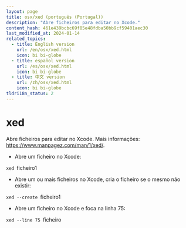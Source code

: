 ```yaml
---
layout: page
title: osx/xed (português (Portugal))
description: "Abre ficheiros para editar no Xcode."
content_hash: 461e439bcbc69f85e48fdba50bb9cf59401aec30
last_modified_at: 2024-01-14
related_topics:
  - title: English version
    url: /en/osx/xed.html
    icon: bi bi-globe
  - title: español version
    url: /es/osx/xed.html
    icon: bi bi-globe
  - title: 中文 version
    url: /zh/osx/xed.html
    icon: bi bi-globe
tldri18n_status: 2
---
```

# xed

Abre ficheiros para editar no Xcode.
Mais informações: <https://www.manpagez.com/man/1/xed/>.

- Abre um ficheiro no Xcode:

`xed `<span class="tldr-var badge badge-pill bg-dark-lm bg-white-dm text-white-lm text-dark-dm font-weight-bold">ficheiro1</span>

- Abre um ou mais ficheiros no Xcode, cria o ficheiro se o mesmo não existir:

`xed --create `<span class="tldr-var badge badge-pill bg-dark-lm bg-white-dm text-white-lm text-dark-dm font-weight-bold">ficheiro1</span>

- Abre um ficheiro no Xcode e foca na linha 75:

`xed --line 75 `<span class="tldr-var badge badge-pill bg-dark-lm bg-white-dm text-white-lm text-dark-dm font-weight-bold">ficheiro</span>
